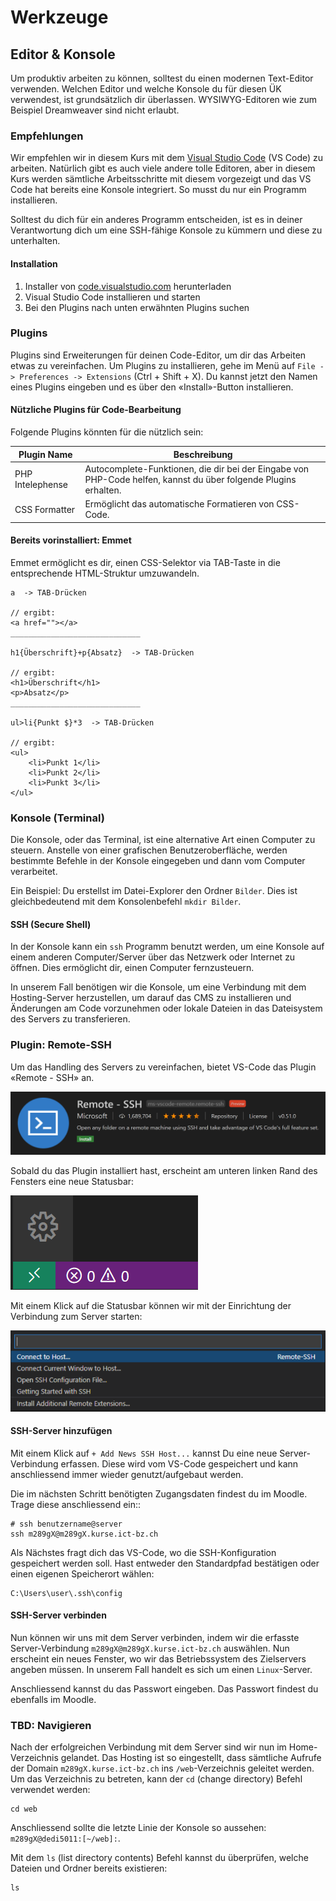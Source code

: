 # Werkzeuge

## Editor & Konsole

Um produktiv arbeiten zu können, solltest du einen modernen Text-Editor verwenden. Welchen Editor und welche Konsole du für diesen ÜK verwendest, ist grundsätzlich dir überlassen. WYSIWYG-Editoren wie zum Beispiel Dreamweaver sind nicht erlaubt.

### Empfehlungen

Wir empfehlen wir in diesem Kurs mit dem [Visual Studio Code](https://code.visualstudio.com/) (VS Code) zu arbeiten. Natürlich gibt es auch viele andere tolle Editoren, aber in diesem Kurs werden sämtliche Arbeitsschritte mit diesem vorgezeigt und das VS Code hat bereits eine Konsole integriert. So musst du nur ein Programm installieren.

Solltest du dich für ein anderes Programm entscheiden, ist es in deiner Verantwortung dich um eine SSH-fähige Konsole zu kümmern und diese zu unterhalten.

#### Installation

1. Installer von [code.visualstudio.com](https://code.visualstudio.com/) herunterladen
2. Visual Studio Code installieren und starten
3. Bei den Plugins nach unten erwähnten Plugins suchen

### Plugins

Plugins sind Erweiterungen für deinen Code-Editor, um dir das Arbeiten etwas zu vereinfachen. Um Plugins zu installieren, gehe im Menü auf `File -> Preferences -> Extensions` (Ctrl + Shift + X). Du kannst jetzt den Namen eines Plugins eingeben und es über den «Install»-Button installieren.

#### Nützliche Plugins für Code-Bearbeitung

Folgende Plugins könnten für die nützlich sein:

| Plugin Name      | Beschreibung                                                                                                    |
|------------------|-----------------------------------------------------------------------------------------------------------------|
| PHP Intelephense | Autocomplete-Funktionen, die dir bei der Eingabe von PHP-Code helfen, kannst du über folgende Plugins erhalten. |
| CSS Formatter   | Ermöglicht das automatische Formatieren von CSS-Code.                                                           |

#### Bereits vorinstalliert: Emmet

Emmet ermöglicht es dir, einen CSS-Selektor via TAB-Taste in die entsprechende HTML-Struktur umzuwandeln.

```
a  -> TAB-Drücken

// ergibt:
<a href=""></a>
_____________________________

h1{Überschrift}+p{Absatz}  -> TAB-Drücken

// ergibt:
<h1>Überschrift</h1>
<p>Absatz</p>
_____________________________

ul>li{Punkt $}*3  -> TAB-Drücken

// ergibt:
<ul>
    <li>Punkt 1</li>
    <li>Punkt 2</li>
    <li>Punkt 3</li>
</ul>
```

### Konsole (Terminal)

Die Konsole, oder das Terminal, ist eine alternative Art einen Computer zu steuern. Anstelle von einer grafischen Benutzeroberfläche, werden bestimmte Befehle in der Konsole eingegeben und dann vom Computer verarbeitet.

Ein Beispiel: Du erstellst im Datei-Explorer den Ordner `Bilder`. Dies ist gleichbedeutend mit dem Konsolenbefehl `mkdir Bilder`.

#### SSH (Secure Shell)

In der Konsole kann ein `ssh` Programm benutzt werden, um eine Konsole auf einem anderen Computer/Server über das Netzwerk oder Internet zu öffnen. Dies ermöglicht dir, einen Computer fernzusteuern.

In unserem Fall benötigen wir die Konsole, um eine Verbindung mit dem Hosting-Server herzustellen, um darauf das CMS zu installieren und Änderungen am Code vorzunehmen oder lokale Dateien in das Dateisystem des Servers zu transferieren.

### Plugin: Remote-SSH

Um das Handling des Servers zu vereinfachen, bietet VS-Code das Plugin «Remote - SSH» an.

![Plugin in den Extensions](res/01.png)

Sobald du das Plugin installiert hast, erscheint am unteren linken Rand des Fensters eine neue Statusbar:

![Statusbar](res/02.png)

Mit einem Klick auf die Statusbar können wir mit der Einrichtung der Verbindung zum Server starten:

![Connect to Host...](res/03.png)


#### SSH-Server hinzufügen
Mit einem Klick auf `+ Add News SSH Host...` kannst Du eine neue Server-Verbindung erfassen. Diese wird vom VS-Code gespeichert und kann anschliessend immer wieder genutzt/aufgebaut werden.

Die im nächsten Schritt benötigten Zugangsdaten findest du im Moodle. Trage diese anschliessend ein::

```shell
# ssh benutzername@server
ssh m289gX@m289gX.kurse.ict-bz.ch
```

Als Nächstes fragt dich das VS-Code, wo die SSH-Konfiguration gespeichert werden soll. Hast entweder den Standardpfad bestätigen oder einen eigenen Speicherort wählen:

```shell
C:\Users\user\.ssh\config
```

#### SSH-Server verbinden
Nun können wir uns mit dem Server verbinden, indem wir die erfasste Server-Verbindung `m289gX@m289gX.kurse.ict-bz.ch` auswählen. Nun erscheint ein neues Fenster, wo wir das Betriebssystem des Zielservers angeben müssen. In unserem Fall handelt es sich um einen `Linux`-Server.

Anschliessend kannst du das Passwort eingeben. Das Passwort findest du ebenfalls im Moodle.



### TBD: Navigieren

Nach der erfolgreichen Verbindung mit dem Server sind wir nun im Home-Verzeichnis gelandet. Das Hosting ist so eingestellt, dass sämtliche Aufrufe der Domain `m289gX.kurse.ict-bz.ch` ins `/web`-Verzeichnis geleitet werden. Um das Verzeichnis zu betreten, kann der `cd` (change directory) Befehl verwendet werden:

```shell
cd web
```

Anschliessend sollte die letzte Linie der Konsole so aussehen: `m289gX@dedi5011:[~/web]:`.

Mit dem `ls` (list directory contents) Befehl kannst du überprüfen, welche Dateien und Ordner bereits existieren:

```shell
ls
```
